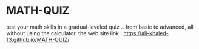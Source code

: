 # MATH-QUIZ
test your math skills in a gradual-leveled quiz .. from basic to advanced, all without using the calculator.
the web site link : https://ali-khaled-13.github.io/MATH-QUIZ/
